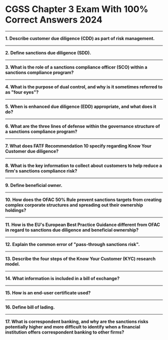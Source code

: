 # CGSS Chapter 3 Exam With 100% Correct Answers 2024

***
**1. Describe customer due diligence (CDD) as part of risk management.**

***
**2. Define sanctions due diligence (SDD).**

***
**3. What is the role of a sanctions compliance officer (SCO) within a sanctions compliance program?**

***
**4. What is the purpose of dual control, and why is it sometimes referred to as "four eyes"?**

***
**5. When is enhanced due diligence (EDD) appropriate, and what does it do?**

***
**6. What are the three lines of defense within the governance structure of a sanctions compliance program?**

***
**7. What does FATF Recommendation 10 specify regarding Know Your Customer due diligence?**

***
**8. What is the key information to collect about customers to help reduce a firm's sanctions compliance risk?**

***
**9. Define beneficial owner.**

***
**10. How does the OFAC 50% Rule prevent sanctions targets from creating complex corporate structures and spreading out their ownership holdings?**

***
**11. How is the EU's European Best Practice Guidance different from OFAC in regard to sanctions due diligence and beneficial ownership?**

***
**12. Explain the common error of "pass-through sanctions risk".**

***
**13. Describe the four steps of the Know Your Customer (KYC) research model.**

***
**14. What information is included in a bill of exchange?**

***
**15. How is an end-user certificate used?**

***
**16. Define bill of lading.**

***
**17. What is correspondent banking, and why are the sanctions risks potentially higher and more difficult to identify when a financial institution offers correspondent banking to other firms?**
